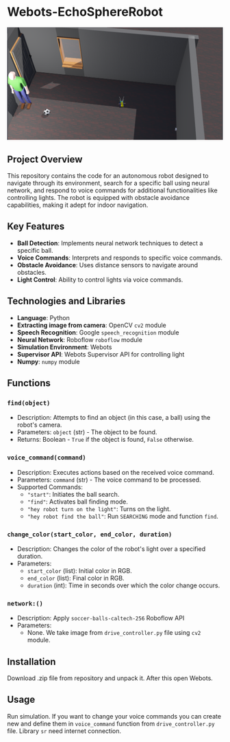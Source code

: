 
# Webots-EchoSphereRobot

![My Project Image](/image/webots.png)

## Project Overview
This repository contains the code for an autonomous robot designed to navigate through its environment, search for a specific ball using neural network, and respond to voice commands for additional functionalities like controlling lights. The robot is equipped with obstacle avoidance capabilities, making it adept for indoor navigation.

## Key Features
- **Ball Detection**: Implements neural network techniques to detect a specific ball.
- **Voice Commands**: Interprets and responds to specific voice commands.
- **Obstacle Avoidance**: Uses distance sensors to navigate around obstacles.
- **Light Control**: Ability to control lights via voice commands.

## Technologies and Libraries
- **Language**: Python
- **Extracting image from camera**: OpenCV `cv2` module
- **Speech Recognition**: Google `speech_recognition` module
- **Neural Network**: Roboflow `roboflow` module
- **Simulation Environment**: Webots
- **Supervisor API**: Webots Supervisor API for controlling light
- **Numpy**: `numpy` module

## Functions

### `find(object)`
- Description: Attempts to find an object (in this case, a ball) using the robot's camera.
- Parameters: `object` (str) - The object to be found.
- Returns: Boolean - `True` if the object is found, `False` otherwise.

### `voice_command(command)`
- Description: Executes actions based on the received voice command.
- Parameters: `command` (str) - The voice command to be processed.
- Supported Commands: 
  - `"start"`: Initiates the ball search.
  - `"find"`: Activates ball finding mode.
  - `"hey robot turn on the light"`: Turns on the light.
  - `"hey robot find the ball"`: Run `SEARCHING` mode and function `find`.

### `change_color(start_color, end_color, duration)`
- Description: Changes the color of the robot's light over a specified duration.
- Parameters: 
  - `start_color` (list): Initial color in RGB.
  - `end_color` (list): Final color in RGB.
  - `duration` (int): Time in seconds over which the color change occurs.

### `network:()`
- Description: Apply `soccer-balls-caltech-256` Roboflow API
- Parameters: 
	- None. We take image from `drive_controller.py` file using `cv2` module. 

## Installation
Download .zip file from repository and unpack it. After this open Webots.

## Usage
Run simulation. If you want to change your voice commands you can create new and define them in `voice_command` function from `drive_controller.py` file. Library `sr` need internet connection.
